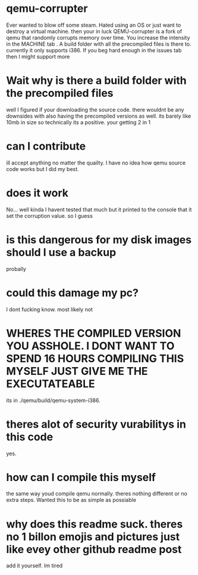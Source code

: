 # qemu-corrupter


Ever wanted to blow off some steam. Hated using an OS or just want to destroy a virtual machine. then your in luck
QEMU-corrupter is a fork of qemu that randomly corrupts memory over time. You increase the intensity in the MACHINE tab . A build folder with all the precompiled files is there to.
currently it only supports i386. If you beg hard enough in the issues tab then I might support more


# Wait why is there a build folder with the precompiled files
well I figured if your downloading the source code. there wouldnt be any downsides with also having the precompiled versions as well. its barely like 10mb in size
so technically its a positive. your getting 2 in 1

# can I contribute
ill accept anything no matter the quailty. I have no idea how qemu source code works but I did my best. 

# does it work
No... well kinda I havent tested that much but it printed to the console that it set the corruption value. so I guess

# is this dangerous for my disk images should I use a backup
probally

# could this damage my pc?
I dont fucking know. most likely not

# WHERES THE COMPILED VERSION YOU ASSHOLE. I DONT WANT TO SPEND 16 HOURS COMPILING THIS MYSELF JUST GIVE ME THE EXECUTATEABLE
its in ./qemu/build/qemu-system-i386. 

# theres alot of security vurabilitys in this code
yes.

# how can I compile this myself
the same way youd compile qemu normally. theres nothing different or no extra steps. Wanted this to be as simple as possiable

# why does this readme suck. theres no 1 billon emojis and pictures just like evey other github readme post
add it yourself. Im tired

